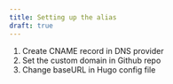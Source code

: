 ```yaml
---
title: Setting up the alias
draft: true
---
```

1. Create CNAME record in DNS provider
2. Set the custom domain in Github repo
3. Change baseURL in Hugo config file
